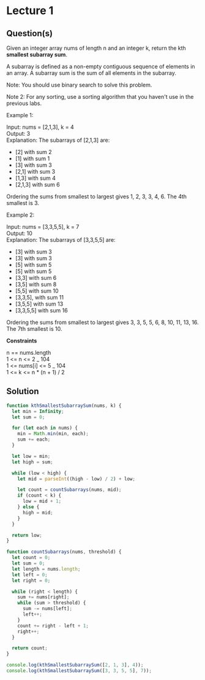 # Lecture 1

## Question(s)

Given an integer array nums of length n and an integer k, return the kth **smallest subarray sum**.

A subarray is defined as a non-empty contiguous sequence of elements in an array. A subarray sum is the sum of all elements in the subarray.

Note: You should use binary search to solve this problem.

Note 2: For any sorting, use a sorting algorithm that you haven't use in the previous labs.

Example 1:

Input: nums = [2,1,3], k = 4  
Output: 3  
Explanation: The subarrays of [2,1,3] are:

- [2] with sum 2
- [1] with sum 1
- [3] with sum 3
- [2,1] with sum 3
- [1,3] with sum 4
- [2,1,3] with sum 6

Ordering the sums from smallest to largest gives 1, 2, 3, 3, 4, 6. The 4th smallest is 3.

Example 2:

Input: nums = [3,3,5,5], k = 7  
Output: 10  
Explanation: The subarrays of [3,3,5,5] are:

- [3] with sum 3
- [3] with sum 3
- [5] with sum 5
- [5] with sum 5
- [3,3] with sum 6
- [3,5] with sum 8
- [5,5] with sum 10
- [3,3,5], with sum 11
- [3,5,5] with sum 13
- [3,3,5,5] with sum 16

Ordering the sums from smallest to largest gives 3, 3, 5, 5, 6, 8, 10, 11, 13, 16. The 7th smallest is 10.

**Constraints**

n == nums.length  
1 <= n <= 2 _ 104  
1 <= nums[i] <= 5 _ 104  
1 <= k <= n \* (n + 1) / 2

## Solution

```javascript
function kthSmallestSubarraySum(nums, k) {
  let min = Infinity;
  let sum = 0;

  for (let each in nums) {
    min = Math.min(min, each);
    sum += each;
  }

  let low = min;
  let high = sum;

  while (low < high) {
    let mid = parseInt((high - low) / 2) + low;

    let count = countSubarrays(nums, mid);
    if (count < k) {
      low = mid + 1;
    } else {
      high = mid;
    }
  }

  return low;
}

function countSubarrays(nums, threshold) {
  let count = 0;
  let sum = 0;
  let length = nums.length;
  let left = 0;
  let right = 0;

  while (right < length) {
    sum += nums[right];
    while (sum > threshold) {
      sum -= nums[left];
      left++;
    }
    count += right - left + 1;
    right++;
  }

  return count;
}

console.log(kthSmallestSubarraySum([2, 1, 3], 4));
console.log(kthSmallestSubarraySum([3, 3, 5, 5], 7));
```
